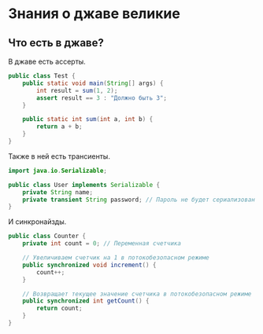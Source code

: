 # Знания о джаве великие

## Что есть в джаве?

В джаве есть ассерты.

```java
public class Test {
    public static void main(String[] args) {
        int result = sum(1, 2);
        assert result == 3 : "Должно быть 3";
    }

    public static int sum(int a, int b) {
        return a + b;
    }
}
```

Также в ней есть трансиенты.

```java
import java.io.Serializable;

public class User implements Serializable {
    private String name;
    private transient String password; // Пароль не будет сериализован
}
```

И синкронайзды.

```java
public class Counter {
    private int count = 0; // Переменная счетчика

    // Увеличиваем счетчик на 1 в потокобезопасном режиме
    public synchronized void increment() {
        count++;
    }

    // Возвращает текущее значение счетчика в потокобезопасном режиме
    public synchronized int getCount() {
        return count;
    }
}
```
